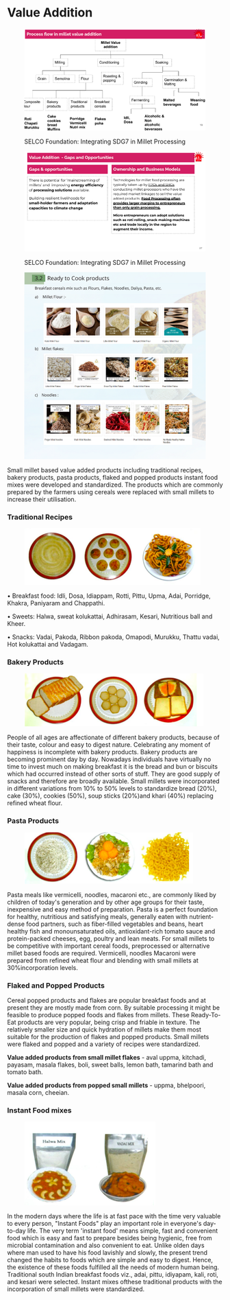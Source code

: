 # Value Addition

<figure><img src="../../../.gitbook/assets/Screenshot 2023-04-27 at 10.26.19 AM.png" alt=""><figcaption><p>SELCO Foundation: Integrating SDG7 in Millet Processing</p></figcaption></figure>

<figure><img src="../../../.gitbook/assets/Screenshot 2023-04-27 at 10.30.27 AM.png" alt=""><figcaption><p>SELCO Foundation: Integrating SDG7 in Millet Processing</p></figcaption></figure>





<figure><img src="../../../.gitbook/assets/image (17).png" alt=""><figcaption></figcaption></figure>

Small millet based value added products including traditional recipes, bakery products, pasta products, flaked and popped products instant food mixes were developed and standardized. The products which are commonly prepared by the farmers using cereals were replaced with small millets to increase their utilisation.

### Traditional Recipes

<figure><img src="../../../.gitbook/assets/Screenshot 2023-04-26 at 5.44.30 PM.png" alt=""><figcaption></figcaption></figure>

• Breakfast food: Idli, Dosa, Idiappam, Rotti, Pittu, Upma, Adai, Porridge, Khakra, Paniyaram and Chappathi.&#x20;

• Sweets: Halwa, sweat kolukattai, Adhirasam, Kesari, Nutritious ball and Kheer.&#x20;

• Snacks: Vadai, Pakoda, Ribbon pakoda, Omapodi, Murukku, Thattu vadai, Hot kolukattai and Vadagam.



### Bakery Products

<figure><img src="../../../.gitbook/assets/Screenshot 2023-04-26 at 5.44.34 PM.png" alt=""><figcaption></figcaption></figure>

People of all ages are affectionate of different bakery products, because of their taste, colour and easy to digest nature. Celebrating any moment of happiness is incomplete with bakery products. Bakery products are becoming prominent day by day. Nowadays individuals have virtually no time to invest much on making breakfast it is the bread and bun or biscuits which had occurred instead of other sorts of stuff. They are good supply of snacks and therefore are broadly available. Small millets were incorporated in different variations from 10% to 50% levels to standardize bread (20%), cake (30%), cookies (50%), soup sticks (20%)and khari (40%) replacing refined wheat flour.

### Pasta Products

<figure><img src="../../../.gitbook/assets/Screenshot 2023-04-26 at 5.44.40 PM.png" alt=""><figcaption></figcaption></figure>

Pasta meals like vermicelli, noodles, macaroni etc., are commonly liked by children of today's generation and by other age groups for their taste, inexpensive and easy method of preparation. Pasta is a perfect foundation for healthy, nutritious and satisfying meals, generally eaten with nutrient-dense food partners, such as fiber-filled vegetables and beans, heart healthy fish and monounsaturated oils, antioxidant-rich tomato sauce and protein-packed cheeses, egg, poultry and lean meats. For small millets to be competitive with important cereal foods, preprocessed or alternative millet based foods are required. Vermicelli, noodles Macaroni were prepared from refined wheat flour and blending with small millets at 30%incorporation levels.



### Flaked and Popped Products



Cereal popped products and flakes are popular breakfast foods and at present they are mostly made from corn. By suitable processing it might be feasible to produce popped foods and flakes from millets. These Ready-To-Eat products are very popular, being crisp and friable in texture. The relatively smaller size and quick hydration of millets make them most suitable for the production of flakes and popped products. Small millets were flaked and popped and a variety of recipes were standardized.

**Value added products from small millet flakes** - aval uppma, kitchadi, payasam, masala flakes, boli, sweet balls, lemon bath, tamarind bath and tomato bath.&#x20;

**Value added products from popped small millets** - uppma, bhelpoori, masala corn, cheeian.

### Instant Food mixes

<figure><img src="../../../.gitbook/assets/Screenshot 2023-04-26 at 5.44.48 PM.png" alt=""><figcaption></figcaption></figure>

In the modern days where the life is at fast pace with the time very valuable to every person, "Instant Foods" play an important role in everyone's day-to-day life. The very term 'instant food' means simple, fast and convenient food which is easy and fast to prepare besides being hygienic, free from microbial contamination and also convenient to eat. Unlike olden days where man used to have his food lavishly and slowly, the present trend changed the habits to foods which are simple and easy to digest. Hence, the existence of these foods fulfilled all the needs of modern human being. Traditional south Indian breakfast foods viz., adai, pittu, idiyapam, kali, roti, and kesari were selected. Instant mixes ofthese traditional products with the incorporation of small millets were standardized.
